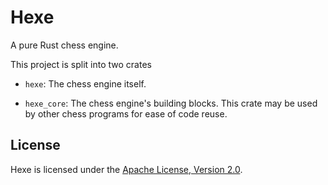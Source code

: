 # Hexe

A pure Rust chess engine.

This project is split into two crates

- `hexe`: The chess engine itself.

- `hexe_core`: The chess engine's building blocks. This crate may be used by
other chess programs for ease of code reuse.

## License

Hexe is licensed under the [Apache License, Version 2.0][license-apache].

[license-apache]: https://www.apache.org/licenses/LICENSE-2.0
